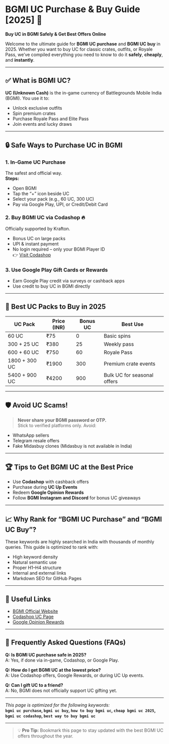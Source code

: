 # BGMI UC Purchase & Buy Guide [2025] 🚀  
**Buy UC in BGMI Safely & Get Best Offers Online**

Welcome to the ultimate guide for **BGMI UC purchase** and **BGMI UC buy** in 2025. Whether you want to buy UC for classic crates, outfits, or Royale Pass, we’ve compiled everything you need to know to do it **safely**, **cheaply**, and **instantly**.

---

## ✅ What is BGMI UC?

**UC (Unknown Cash)** is the in-game currency of Battlegrounds Mobile India (BGMI). You use it to:
- Unlock exclusive outfits
- Spin premium crates
- Purchase Royale Pass and Elite Pass
- Join events and lucky draws

---

## 🔒 Safe Ways to Purchase UC in BGMI

### 1. **In-Game UC Purchase**
The safest and official way.  
**Steps:**
- Open BGMI
- Tap the “+” icon beside UC
- Select your pack (e.g., 60 UC, 300 UC)
- Pay via Google Play, UPI, or Credit/Debit Card

### 2. **Buy BGMI UC via Codashop** 🔥  
Officially supported by Krafton.  
- Bonus UC on large packs
- UPI & instant payment
- No login required – only your BGMI Player ID  
👉 [Visit Codashop](https://www.codashop.com/en-in/bgmi)

### 3. **Use Google Play Gift Cards or Rewards**
- Earn Google Play credit via surveys or cashback apps
- Use credit to buy UC in BGMI directly

---

## 💸 Best UC Packs to Buy in 2025

| UC Pack       | Price (INR) | Bonus UC | Best Use                      |
|---------------|-------------|-----------|-------------------------------|
| 60 UC         | ₹75         | 0         | Basic spins                   |
| 300 + 25 UC   | ₹380        | 25        | Weekly pass                   |
| 600 + 60 UC   | ₹750        | 60        | Royale Pass                   |
| 1800 + 300 UC | ₹1900       | 300       | Premium crate events          |
| 5400 + 900 UC | ₹4200       | 900       | Bulk UC for seasonal offers   |

---

## 🛡️ Avoid UC Scams!

> **Never share your BGMI password or OTP.**  
Stick to verified platforms only. Avoid:
- WhatsApp sellers
- Telegram resale offers
- Fake Midasbuy clones (Midasbuy is not available in India)

---

## 🏆 Tips to Get BGMI UC at the Best Price

- Use **Codashop** with cashback offers
- Purchase during **UC Up Events**
- Redeem **Google Opinion Rewards**
- Follow **BGMI Instagram and Discord** for bonus UC giveaways

---

## 📈 Why Rank for “BGMI UC Purchase” and “BGMI UC Buy”?

These keywords are highly searched in India with thousands of monthly queries. This guide is optimized to rank with:
- High keyword density
- Natural semantic use
- Proper H1–H4 structure
- Internal and external links
- Markdown SEO for GitHub Pages

---

## 🔗 Useful Links

- [BGMI Official Website](https://www.battlegroundsmobileindia.com/)
- [Codashop UC Page](https://www.codashop.com/en-in/bgmi)
- [Google Opinion Rewards](https://play.google.com/store/apps/details?id=com.google.android.apps.paidtasks)

---

## 🧠 Frequently Asked Questions (FAQs)

**Q: Is BGMI UC purchase safe in 2025?**  
A: Yes, if done via in-game, Codashop, or Google Play.

**Q: How do I get BGMI UC at the lowest price?**  
A: Use Codashop offers, Google Rewards, or during UC Up events.

**Q: Can I gift UC to a friend?**  
A: No, BGMI does not officially support UC gifting yet.

---

_This page is optimized for the following keywords:_  
**`bgmi uc purchase`, `bgmi uc buy`, `how to buy bgmi uc`, `cheap bgmi uc 2025`, `bgmi uc codashop`, `best way to buy bgmi uc`**

---

> 💡 **Pro Tip:** Bookmark this page to stay updated with the best BGMI UC offers throughout the year.

